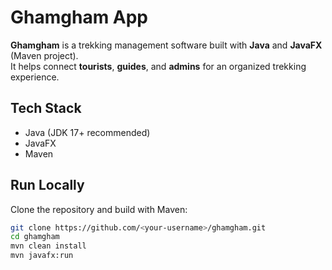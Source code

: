 # Ghamgham App

**Ghamgham** is a trekking management software built with **Java** and **JavaFX** (Maven project).  
It helps connect **tourists**, **guides**, and **admins** for an organized trekking experience.


## Tech Stack
- Java (JDK 17+ recommended)
- JavaFX
- Maven

## Run Locally
Clone the repository and build with Maven:

```bash
git clone https://github.com/<your-username>/ghamgham.git
cd ghamgham
mvn clean install
mvn javafx:run
